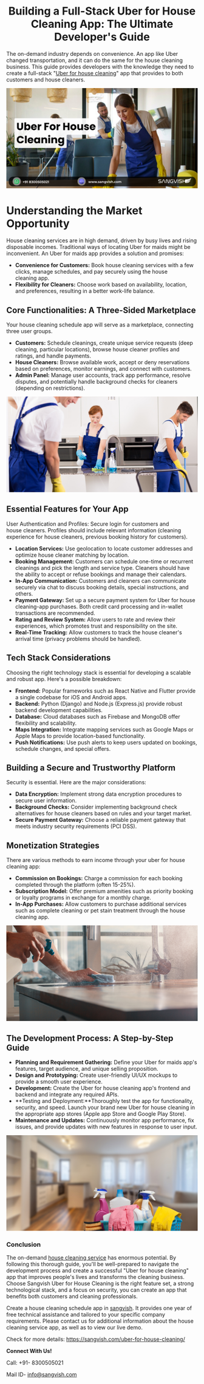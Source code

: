<h1 align="center">Building a Full-Stack Uber for House Cleaning App: The Ultimate Developer's Guide</h1>


The on-demand industry depends on convenience. An app like Uber changed transportation, and it can do the same for the house cleaning business. This guide provides developers with the knowledge they need to create a full-stack "[Uber for house cleaning](https://sangvish.com/uber-for-house-cleaning/)" app that provides to both customers and house cleaners.

<div class="Box-sc-g0xbh4-0 iIZCet"><img alt=“uberforhousecleaning.png" src="https://github.com/sangvishtechnologies/uber-for-house-cleaning/blob/main/images/uber-for-house-cleaning-sangvish.png" data-hpc="true" class="Box-sc-g0xbh4-0 kzRgrI"></div> 

# Understanding the Market Opportunity
House cleaning services are in high demand, driven by busy lives and rising disposable incomes. Traditional ways of locating Uber for maids might be inconvenient. An Uber for maids app provides a solution and promises:

* **Convenience for Customers:** Book house cleaning services with a few clicks, manage schedules, and pay securely using the house cleaning app.
* **Flexibility for Cleaners:** Choose work based on availability, location, and preferences, resulting in a better work-life balance.
## Core Functionalities: A Three-Sided Marketplace
Your house cleaning schedule app will serve as a marketplace, connecting three user groups.
* **Customers:** Schedule cleanings, create unique service requests (deep cleaning, particular locations), browse house cleaner profiles and ratings, and handle payments.
* **House Cleaners:** Browse available work, accept or deny reservations based on preferences, monitor earnings, and connect with customers.
* **Admin Panel:** Manage user accounts, track app performance, resolve disputes, and potentially handle background checks for cleaners (depending on restrictions).

<div class="Box-sc-g0xbh4-0 iIZCet"><img alt=“uberforhousecleaning.png" src="https://github.com/sangvishtechnologies/uber-for-house-cleaning/blob/main/images/uber-for-house-cleaning-app-sangvish%20(2).png" data-hpc="true" class="Box-sc-g0xbh4-0 kzRgrI"></div> 

## Essential Features for Your App
User Authentication and Profiles: Secure login for customers and house cleaners. Profiles should include relevant information (cleaning experience for house cleaners, previous booking history for customers).
* **Location Services:** Use geolocation to locate customer addresses and optimize house cleaner matching by location.
* **Booking Management:** Customers can schedule one-time or recurrent cleanings and pick the length and service type. Cleaners should have the ability to accept or refuse bookings and manage their calendars.
* **In-App Communication:** Customers and cleaners can communicate securely via chat to discuss booking details, special instructions, and others.
* **Payment Gateway:** Set up a secure payment system for Uber for house cleaning-app purchases. Both credit card processing and in-wallet transactions are recommended.
* **Rating and Review System:** Allow users to rate and review their experiences, which promotes trust and responsibility on the site.
* **Real-Time Tracking:** Allow customers to track the house cleaner's arrival time (privacy problems should be handled).
## Tech Stack Considerations
Choosing the right technology stack is essential for developing a scalable and robust app. Here's a possible breakdown:
* **Frontend:** Popular frameworks such as React Native and Flutter provide a single codebase for iOS and Android apps.
* **Backend:** Python (Django) and Node.js (Express.js) provide robust backend development capabilities.
* **Database:** Cloud databases such as Firebase and MongoDB offer flexibility and scalability.
* **Maps Integration:** Integrate mapping services such as Google Maps or Apple Maps to provide location-based functionality.
* **Push Notifications:** Use push alerts to keep users updated on bookings, schedule changes, and special offers.
## Building a Secure and Trustworthy Platform
Security is essential. Here are the major considerations:
* **Data Encryption:** Implement strong data encryption procedures to secure user information.
* **Background Checks:** Consider implementing background check alternatives for house cleaners based on rules and your target market.
* **Secure Payment Gateway:** Choose a reliable payment gateway that meets industry security requirements (PCI DSS).
## Monetization Strategies
There are various methods to earn income through your uber for house cleaning app:
* **Commission on Bookings:** Charge a commission for each booking completed through the platform (often 15-25%).
* **Subscription Model:** Offer premium amenities such as priority booking or loyalty programs in exchange for a monthly charge.
* **In-App Purchases:** Allow customers to purchase additional services such as complete cleaning or pet stain treatment through the house cleaning app.

<div class="Box-sc-g0xbh4-0 iIZCet"><img alt=“uberforhousecleaning.png" src="https://github.com/sangvishtechnologies/uber-for-house-cleaning/blob/main/images/uber-for-house-cleaning-app-sangvish.png" data-hpc="true" class="Box-sc-g0xbh4-0 kzRgrI"></div> 

## The Development Process: A Step-by-Step Guide
* **Planning and Requirement Gathering:** Define your Uber for maids app's features, target audience, and unique selling proposition.
* **Design and Prototyping:** Create user-friendly UI/UX mockups to provide a smooth user experience.
* **Development:** Create the Uber for house cleaning app's frontend and backend and integrate any required APIs.
* **Testing and Deployment:**Thoroughly test the app for functionality, security, and speed. Launch your brand new Uber for house cleaning in the appropriate app stores (Apple app Store and Google Play Store).
* **Maintenance and Updates:** Continuously monitor app performance, fix issues, and provide updates with new features in response to user input.

<div class="Box-sc-g0xbh4-0 iIZCet"><img alt=“uberforhousecleaning.png" src="https://github.com/sangvishtechnologies/uber-for-house-cleaning/blob/main/images/uber-for-house-cleaning-app.png" data-hpc="true" class="Box-sc-g0xbh4-0 kzRgrI"></div> 

### Conclusion
The on-demand [house cleaning service](https://sangvish.com/uber-for-house-cleaning/) has enormous potential. By following this thorough guide, you'll be well-prepared to navigate the development process and create a successful "Uber for house cleaning" app that improves people's lives and transforms the cleaning business. Choose Sangvish Uber for House Cleaning is the right feature set, a strong technological stack, and a focus on security, you can create an app that benefits both customers and cleaning professionals.  

Create a house cleaning schedule app in [sangvish](https://sangvish.com/). It provides one year of free technical assistance and tailored to your specific company requirements. Please contact us for additional information about the house cleaning service app, as well as to view our live demo. 

Check for more details: https://sangvish.com/uber-for-house-cleaning/

**Connect With Us!**

Call: +91- 8300505021

Mail ID-  [info@sangvish.com](mailto:info@sangvish.com)
